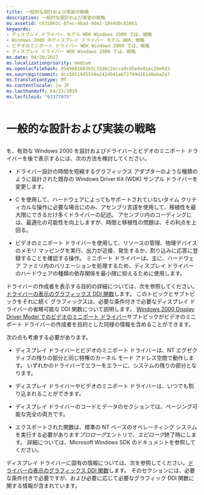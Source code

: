 ```yaml
---
title: 一般的な設計および実装の戦略
description: 一般的な設計および実装の戦略
ms.assetid: c631062c-87ec-4bad-9de2-1844d0c81661
keywords:
- ディスプレイ ドライバー モデル WDK Windows 2000 では、戦略
- Windows 2000 のディスプレイ ドライバー モデル WDK、戦略
- ビデオのミニポート ドライバー WDK Windows 2000 では、戦略
- ディスプレイ ドライバー WDK Windows 2000 では、戦略
ms.date: 04/20/2017
ms.localizationpriority: medium
ms.openlocfilehash: 0589881083b5c32dbc2ecca9cd5e0e01ec20e6d3
ms.sourcegitcommit: 0cc5051945559a242d941a6f2799d161d8eba2a7
ms.translationtype: MT
ms.contentlocale: ja-JP
ms.lasthandoff: 04/23/2019
ms.locfileid: "63377975"
---
```

# <a name="general-design-and-implementation-strategies"></a>一般的な設計および実装の戦略


## <span id="ddk_general_design_and_implementation_strategies_gg"></span><span id="DDK_GENERAL_DESIGN_AND_IMPLEMENTATION_STRATEGIES_GG"></span>


を、有効な Windows 2000 を設計およびドライバーとビデオのミニポート ドライバーを後で表示するには、次の方法を検討してください。

-   ドライバー設計の時間を短縮するグラフィックス アダプターのような種類のように設計された既存の Windows Driver Kit (WDK) サンプル ドライバーを変更します。

-   C を使用して、ハードウェアによってもサポートされていないタイム クリティカルな操作に必要な場合にのみ、アセンブリ言語を使用して、移植性を最大限にできるだけ多くドライバーの記述。 アセンブリ内のコーディングには、最適化の可能性を向上しますが、時間と移植性の問題は、その利点を上回る。

-   ビデオのミニポート ドライバーを使用して、リソースの管理、物理デバイスのメモリ マッピングを実行、出力が近接、発生するか、割り込みに応答に登録することを確認する操作。 ミニポート ドライバーは、主に、ハードウェア ファミリ内のバリエーションを処理するため、ディスプレイ ドライバーのハードウェアの種類の依存関係を最小限に抑えるために使用します。

ドライバーの作成者を表示する目的の詳細については、次を参照してください。[ドライバーの表示のグラフィックス DDI 関数](graphics-ddi-functions-for-display-drivers.md)します。 このトピックとサブトピックをそれに続く グラフィックスは、必要な条件付きで必要なディスプレイ ドライバーの省略可能な DDI 関数について説明します。 [Windows 2000 Display Driver Model でのビデオのミニポート ドライバー](video-miniport-drivers-in-the-windows-2000-display-driver-model.md)サブトピックがビデオのミニポート ドライバーの作成者を目的とした同様の情報を含めることができます。

次の点も考慮する必要があります。

-   ディスプレイ ドライバーとビデオのミニポート ドライバーは、NT エグゼクティブの残りの部分と同じ特権のカーネル モード アドレス空間で動作します。 いずれかのドライバーでエラーをエラーに、システムの残りの部分となります。

-   ディスプレイ ドライバーやビデオのミニポート ドライバーは、いつでも割り込まれることができます。

-   ディスプレイ ドライバーのコードとデータのセクションでは、ページング可能な完全の両方です。

-   エクスポートされた関数は、標準の NT ベースのオペレーティング システムを実行する必要があります*プロローグ*エントリで、*エピローグ*終了時にします。 詳細については、Microsoft Windows SDK のドキュメントを参照してください。

ディスプレイ ドライバーに固有の情報については、次を参照してください。[ドライバーの表示のグラフィックス DDI 関数](graphics-ddi-functions-for-display-drivers.md)します。 そのセクションには、必要な条件付きで必要ですが、および必要に応じて必要なグラフィック DDI 関数に関する情報が含まれています。

 

 





